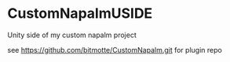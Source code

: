 # CustomNapalmUSIDE
Unity side of my custom napalm project

see https://github.com/bitmotte/CustomNapalm.git for plugin repo

